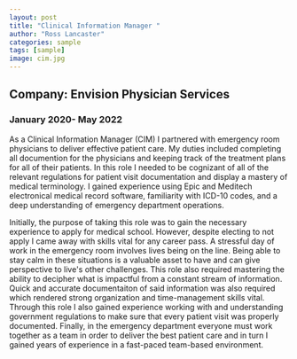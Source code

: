 ```yaml
---
layout: post
title: "Clinical Information Manager "
author: "Ross Lancaster"
categories: sample
tags: [sample]
image: cim.jpg
---
```


## Company: Envision Physician Services
### January 2020- May 2022

As a Clinical Information Manager (CIM) I partnered with emergency room physicians to deliver effective patient care. My duties included completing all documention for the physicians and keeping track of the treatment plans for all of their patients. In this role I needed to be cognizant of all of the relevant regulations for patient visit documentation and display a mastery of medical terminology. I gained experience using Epic and Meditech electronical medical record software, familiarity with  ICD-10 codes, and a deep understanding of emergency department operations. 

Initially, the purpose of taking this role was to gain the necessary experience to apply for medical school. However, despite electing to not apply I came away with skills vital for any career pass. A stressful day of work in the emergency room involves lives being on the line. Being able to stay calm in these situations is a valuable asset to have and can give perspective to live's other challenges. This role also required mastering the ability to decipher what is impactful from a constant stream of information. Quick and accurate documentaiton of said information was also required which rendered strong organization and time-management skills vital. Through this role I also gained experience working with and understanding government regulations to make sure that every patient visit was properly documented.  Finally, in the emergency department everyone must work together as a team in order to deliver the best patient care and in turn I gained years of experience in a fast-paced team-based environment.


